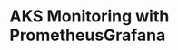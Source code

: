 # AKS Monitoring with PrometheusGrafana                                                                                                                                                                                                                                                                                                                                                                                                                                                                                                                                 
